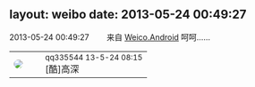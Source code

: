 layout: weibo
date: 2013-05-24 00:49:27
---
<meta name="referrer" content="no-referrer" />

2013-05-24 00:49:27  &nbsp;&nbsp;&nbsp;&nbsp;&nbsp;&nbsp; 来自 <a href="http://app.weibo.com/t/feed/l4RWD" rel="nofollow">Weico.Android</a>
呵呵…… ​​​

<table style="width: 100%;">
  <tr>
    <td style="width: 40px;"><img style="border-radius:50%" src="https://tva4.sinaimg.cn/crop.0.0.180.180.50/7d25944djw1e8qgp5bmzyj2050050aa8.jpg?KID=imgbed,tva&Expires=1624466422&ssig=93%2F8%2F4ebEE"></td>
    <td colspan="2"><small>qq335544 13-5-24 08:15</small><br/>[酷]高深</td>
  </tr>
</table>
